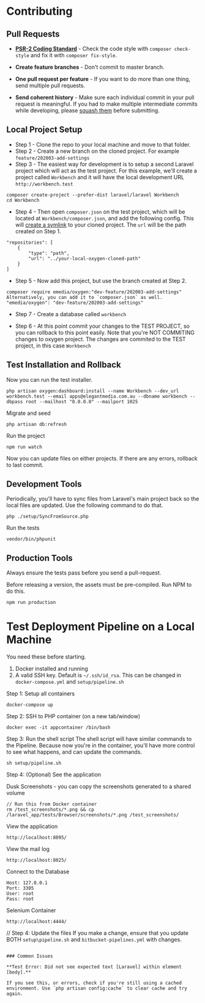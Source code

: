 # Contributing

## Pull Requests

- **[PSR-2 Coding Standard](https://github.com/php-fig/fig-standards/blob/master/accepted/PSR-2-coding-style-guide.md)** - Check the code style with `composer check-style` and fix it with `composer fix-style`.

- **Create feature branches** - Don't commit to master branch.

- **One pull request per feature** - If you want to do more than one thing, send multiple pull requests.

- **Send coherent history** - Make sure each individual commit in your pull request is meaningful. If you had to make multiple intermediate commits while developing, please [squash them](http://www.git-scm.com/book/en/v2/Git-Tools-Rewriting-History#Changing-Multiple-Commit-Messages) before submitting.


## Local Project Setup

- Step 1 - Clone the repo to your local machine and move to that folder.
- Step 2 - Create a new branch on the cloned project. For example `feature/202003-add-settings`
- Step 3 - The easiest way for development is to setup a second Laravel project which will act as the test project. For this example, we'll create a project called `Workbench` and it will have the local development URL `http://workbench.test`

```
composer create-project --prefer-dist laravel/laravel Workbench
cd Workbench
```

- Step 4 - Then open `composer.json` on the test project, which will be located at `Workbench/composer.json`, and add the following config. This will [create a symlink](https://getcomposer.org/doc/05-repositories.md#path) to your cloned project. The `url` will be the path created on Step 1.

```
"repositories": [
    {
        "type": "path",
        "url": "../your-local-oxygen-cloned-path"
    }
]
```

- Step 5 - Now add this project, but use the branch created at Step 2.

```
composer require emedia/oxygen:"dev-feature/202003-add-settings"
Alternatively, you can add it to `composer.json` as well. 
"emedia/oxygen": "dev-feature/202003-add-settings"
```

- Step 7 - Create a database called `workbench`

- Step 6 - At this point commit your changes to the TEST PROJECT, so you can rollback to this point easily. Note that you're NOT COMMITING changes to oxygen project. The changes are commited to the TEST project, in this case `Workbench`


## Test Installation and Rollback

Now you can run the test installer.

```
php artisan oxygen:dashboard:install --name Workbench --dev_url workbench.test --email apps@elegantmedia.com.au --dbname workbench --dbpass root --mailhost "0.0.0.0" --mailport 1025
```

Migrate and seed

```
php artisan db:refresh
```

Run the project

```
npm run watch
```

Now you can update files on either projects. If there are any errors, rollback to last commit.


## Development Tools

Periodically, you'll have to sync files from Laravel's main project back so the local files are updated. Use the following command to do that.

```
php ./setup/SyncFromSource.php
```

Run the tests

```
vendor/bin/phpunit
```


## Production Tools

Always ensure the tests pass before you send a pull-request.

Before releasing a version, the assets must be pre-compiled. Run NPM to do this.

```
npm run production
```


# Test Deployment Pipeline on a Local Machine

You need these before starting.

1. Docker installed and running
2. A valid SSH key. Default is `~/.ssh/id_rsa`. This can be changed in `docker-compose.yml` and `setup/pipeline.sh`

Step 1: Setup all containers
```
docker-compose up
```

Step 2: SSH to PHP container (on a new tab/window)
```
docker exec -it appcontainer /bin/bash
```

Step 3: Run the shell script
The shell script will have similar commands to the Pipeline. Because now you're in the container, you'll have more control to see what happens, and can update the commands.
```
sh setup/pipeline.sh
```

Step 4: (Optional) See the application

Dusk Screenshots - you can copy the screenshots generated to a shared volume
```
// Run this from Docker container
rm /test_screenshots/*.png && cp /laravel_app/tests/Browser/screenshots/*.png /test_screenshots/
```

View the application
```
http://localhost:8095/
```

View the mail log
```
http://localhost:8025/
```

Connect to the Database
```
Host: 127.0.0.1
Port: 3305
User: root
Pass: root
```

Selenium Container
```
http://localhost:4444/
```

// Step 4: Update the files
If you make a change, ensure that you update BOTH `setup\pipeline.sh` and `bitbucket-pipelines.yml` with changes.
```

### Common Issues

**Test Error: Did not see expected text [Laravel] within element [body].**

If you see this, or errors, check if you're still using a cached environment. Use `php artisan config:cache` to clear cache and try again.
